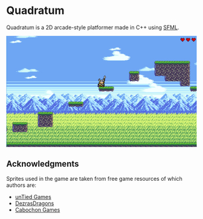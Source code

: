 # Quadratum

Quadratum is a 2D arcade-style platformer made in C++ using [SFML](https://www.sfml-dev.org/).

![alt text](https://github.com/MrAsminaf/Quadratum/blob/master/screenshot.png)

## Acknowledgments

Sprites used in the game are taken from free game resources of which authors are:
* [unTied Games](https://twitter.com/untiedgames)
* [DezrasDragons](https://opengameart.org/users/dezrasdragons)
* [Cabochon Games](https://cabochongames.itch.io/)
